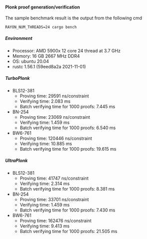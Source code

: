 #### Plonk proof generation/verification
The sample benchmark result is the output from the following cmd
```
RAYON_NUM_THREADS=24 cargo bench
```


##### Environment
- Processor: AMD 5900x 12 core 24 thread at 3.7 GHz
- Memory: 16 GB 2667 MHz DDR4
- OS: ubuntu 20.04
- rustc 1.56.1 (59eed8a2a 2021-11-01)

##### TurboPlonk
- BLS12-381
  - Proving time: 29591 ns/constraint
  - Verifying time: 2.083 ms
  - Batch verifying time for 1000 proofs: 7.445 ms
- BN-254
  - Proving time: 23069 ns/constraint
  - Verifying time: 1.459 ms
  - Batch verifying time for 1000 proofs: 6.540 ms
- BW6-761
  - Proving time: 120446 ns/constraint
  - Verifying time: 10.885 ms
  - Batch verifying time for 1000 proofs: 19.615 ms

##### UltraPlonk
- BLS12-381
  - Proving time: 41747 ns/constraint
  - Verifying time: 2.314 ms
  - Batch verifying time for 1000 proofs: 8.381 ms
- BN-254
  - Proving time: 33701 ns/constraint
  - Verifying time: 1.459 ms
  - Batch verifying time for 1000 proofs: 7.430 ms
- BW6-761
  - Proving time: 162476 ns/constraint
  - Verifying time: 9.413 ms
  - Batch verifying time for 1000 proofs: 21.505 ms